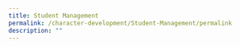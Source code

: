 ```yaml
---
title: Student Management
permalink: /character-development/Student-Management/permalink
description: ""
---
```

